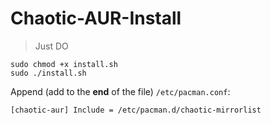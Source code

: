# Chaotic-AUR-Install

> Just DO

    sudo chmod +x install.sh
    sudo ./install.sh


Append (add to the  **end**  of the file)  `/etc/pacman.conf`:

`[chaotic-aur]
Include = /etc/pacman.d/chaotic-mirrorlist`
